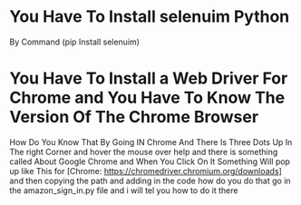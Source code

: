 # You Have To Install selenuim Python 

By Command (pip Install selenuim) 
# You Have To Install a Web Driver For Chrome and You Have To Know The Version Of The Chrome Browser 

How Do You Know That By Going IN Chrome And There Is Three Dots Up In The right Corner and hover the mouse over help and there is something called About Google Chrome and When You Click On It Something Will pop up like This 
for 
[Chrome: https://chromedriver.chromium.org/downloads] and then copying the path and adding in the code how do you do that go in the amazon_sign_in.py file and i will tel you how to do it there
